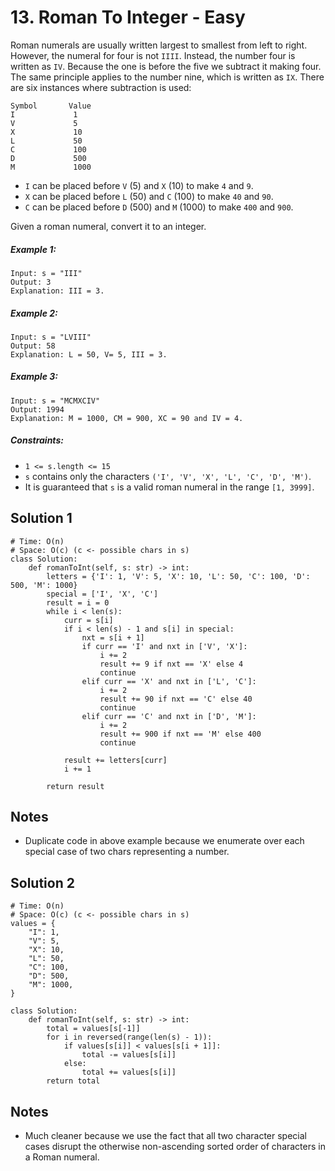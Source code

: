 # 13. Roman To Integer - Easy

Roman numerals are usually written largest to smallest from left to right. However, the numeral for four is not `IIII`. Instead, the number four is written as `IV`. Because the one is before the five we subtract it making four. The same principle applies to the number nine, which is written as `IX`. There are six instances where subtraction is used:

```
Symbol       Value
I             1
V             5
X             10
L             50
C             100
D             500
M             1000
```

- `I` can be placed before `V` (5) and `X` (10) to make `4` and `9`. 
- `X` can be placed before `L` (50) and `C` (100) to make `40` and `90`. 
- `C` can be placed before `D` (500) and `M` (1000) to make `400` and `900`.

Given a roman numeral, convert it to an integer.

##### Example 1:

```
Input: s = "III"
Output: 3
Explanation: III = 3.
```

##### Example 2:

```
Input: s = "LVIII"
Output: 58
Explanation: L = 50, V= 5, III = 3.
```

##### Example 3:

```
Input: s = "MCMXCIV"
Output: 1994
Explanation: M = 1000, CM = 900, XC = 90 and IV = 4.
```

##### Constraints:

- `1 <= s.length <= 15`
- `s` contains only the characters `('I', 'V', 'X', 'L', 'C', 'D', 'M')`.
- It is guaranteed that `s` is a valid roman numeral in the range `[1, 3999]`.

## Solution 1
```
# Time: O(n)
# Space: O(c) (c <- possible chars in s)
class Solution:
    def romanToInt(self, s: str) -> int:
        letters = {'I': 1, 'V': 5, 'X': 10, 'L': 50, 'C': 100, 'D': 500, 'M': 1000}
        special = ['I', 'X', 'C']
        result = i = 0
        while i < len(s):
            curr = s[i]
            if i < len(s) - 1 and s[i] in special:
                nxt = s[i + 1]
                if curr == 'I' and nxt in ['V', 'X']:
                    i += 2
                    result += 9 if nxt == 'X' else 4
                    continue
                elif curr == 'X' and nxt in ['L', 'C']:
                    i += 2
                    result += 90 if nxt == 'C' else 40
                    continue
                elif curr == 'C' and nxt in ['D', 'M']:
                    i += 2
                    result += 900 if nxt == 'M' else 400
                    continue
                    
            result += letters[curr]
            i += 1
        
        return result
```

## Notes
- Duplicate code in above example because we enumerate over each special case of two chars representing a number.

## Solution 2
```
# Time: O(n)
# Space: O(c) (c <- possible chars in s)
values = {
    "I": 1,
    "V": 5,
    "X": 10,
    "L": 50,
    "C": 100,
    "D": 500,
    "M": 1000,
}

class Solution:
    def romanToInt(self, s: str) -> int:
        total = values[s[-1]]
        for i in reversed(range(len(s) - 1)):
            if values[s[i]] < values[s[i + 1]]:
                total -= values[s[i]]
            else:
                total += values[s[i]]
        return total
```

## Notes
- Much cleaner because we use the fact that all two character special cases disrupt the otherwise non-ascending sorted order of characters in a Roman numeral.